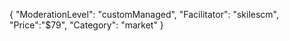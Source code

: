 {
"ModerationLevel": "customManaged",
"Facilitator": "skilescm",
"Price":"$79",
"Category": "market"
}
